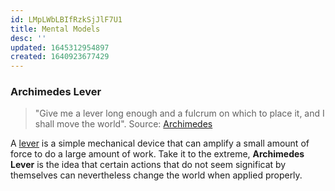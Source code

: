 ```yaml
---
id: LMpLWbLBIfRzkSjJlF7U1
title: Mental Models
desc: ''
updated: 1645312954897
created: 1640923677429
---
```



<!-- ### Gremlins

- personality are not gremlins. gremlins are something outside of you
- source:  -->


### Archimedes Lever

> "Give me a lever long enough and a fulcrum on which to place it, and I shall move the world".
> Source: [Archimedes](https://en.wikipedia.org/wiki/Archimedes)

A [lever](https://en.wikipedia.org/wiki/Lever) is a simple mechanical device that can amplify a small amount of force to do a large amount of work. Take it to the extreme, **Archimedes Lever** is the idea that certain actions that do not seem significat by themselves can nevertheless change the world when applied properly. 
